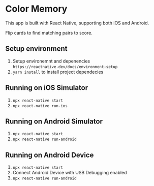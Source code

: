 # Color Memory

This app is built with React Native, supporting both iOS and Android.

Flip cards to find matching pairs to score.

## Setup environment

1. Setup environemnt and depenencies `https://reactnative.dev/docs/environment-setup`
2. `yarn install` to install project dependecies

## Running on iOS Simulator

1. `npx react-native start`
2. `npx react-native run-ios`

## Running on Android Simulator

1. `npx react-native start`
2. `npx react-native run-android`

## Running on Android Device

1. `npx react-native start`
2. Connect Android Device with USB Debugging enabled
3. `npx react-native run-android`
